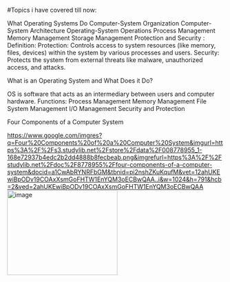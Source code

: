 #Topics i have covered till now:

What Operating Systems Do
Computer-System Organization
Computer-System Architecture
Operating-System Operations
Process Management
Memory Management
Storage Management
Protection and Security :
     Definition:
   Protection: Controls access to system resources (like memory, files, devices) within the system by various processes and users.
   Security: Protects the system from external threats like malware, unauthorized access, and attacks.


What is an Operating System and What Does it Do?

OS is software that acts as an intermediary between users and computer hardware.
Functions:
Process Management
Memory Management
File System Management
I/O Management
Security and Protection



Four Components of a Computer System

https://www.google.com/imgres?q=Four%20Components%20of%20a%20Computer%20System&imgurl=https%3A%2F%2Fs3.studylib.net%2Fstore%2Fdata%2F008778955_1-168e72937b4edc2b2dd4888b8fecbeab.png&imgrefurl=https%3A%2F%2Fstudylib.net%2Fdoc%2F8778955%2Ffour-components-of-a-computer-system&docid=a1CwAbRYNRFbGM&tbnid=pi2nshZKuKqufM&vet=12ahUKEwiBpODv19COAxXsmGoFHTW1EnYQM3oECBwQAA..i&w=1024&h=791&hcb=2&ved=2ahUKEwiBpODv19COAxXsmGoFHTW1EnYQM3oECBwQAA<img width="256" height="197" alt="image" src="https://github.com/user-attachments/assets/e04e8906-7449-4740-bcf4-dd0fc41fad8d" />

